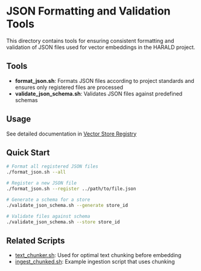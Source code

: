 # JSON Formatting and Validation Tools

This directory contains tools for ensuring consistent formatting and validation
of JSON files used for vector embeddings in the HARALD project.

## Tools

- **format_json.sh**: Formats JSON files according to project standards and
  ensures only registered files are processed
- **validate_json_schema.sh**: Validates JSON files against predefined schemas

## Usage

See detailed documentation in
[Vector Store Registry](../../docs/vector-search/vector-store-registry.md)

## Quick Start

```bash
# Format all registered JSON files
./format_json.sh --all

# Register a new JSON file
./format_json.sh --register ../path/to/file.json

# Generate a schema for a store
./validate_json_schema.sh --generate store_id

# Validate files against schema
./validate_json_schema.sh --store store_id
```

## Related Scripts

- [text_chunker.sh](../text_chunker.sh): Used for optimal text chunking before
  embedding
- [ingest_chunked.sh](../ingest_chunked.sh): Example ingestion script that uses
  chunking
